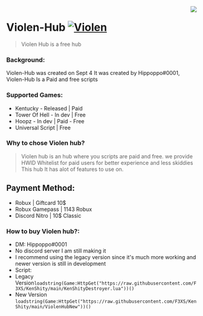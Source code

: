 <img src="icon.png" align="right" />

# Violen-Hub [![Violen](https://media.discordapp.net/attachments/1021057353073840140/1025879447154470943/Violen_Hub.png?width=201&height=34)](https://www.youtube.com/channel/UCQT6KNQY-psQmyiRCoYu2SQ)
> Violen Hub is a free hub

### Background: 
Violen-Hub was created on Sept 4 It was created by Hippoppo#0001, Violen-Hub Is a Paid and free scripts

### Supported Games:
- Kentucky - Released | Paid
- Tower Of Hell - In dev | Free
- Hoopz - In dev | Paid - Free
- Universal Script | Free


### Why to chose Violen hub?
> Violen hub is an  hub where you scripts are paid and free. we provide HWID Whitelist for paid users for better experience and less skiddies
This hub It has alot of features to use on.

## Payment Method:
- Robux | Giftcard 10$
- Robux Gamepass | 1143 Robux
- Discord Nitro | 10$ Classic

### How to buy Violen hub?:
- DM: Hippoppo#0001
- No discord server I am still making it
- I recommend using the legacy version since it's much more working and newer version is still in development
- Script:
- Legacy Version```loadstring(Game:HttpGet("https://raw.githubusercontent.com/F3XS/KenShity/main/KenShityDestroyer.lua"))()```
- New Version ```loadstring(Game:HttpGet("https://raw.githubusercontent.com/F3XS/KenShity/main/ViolenHubNew"))()```
